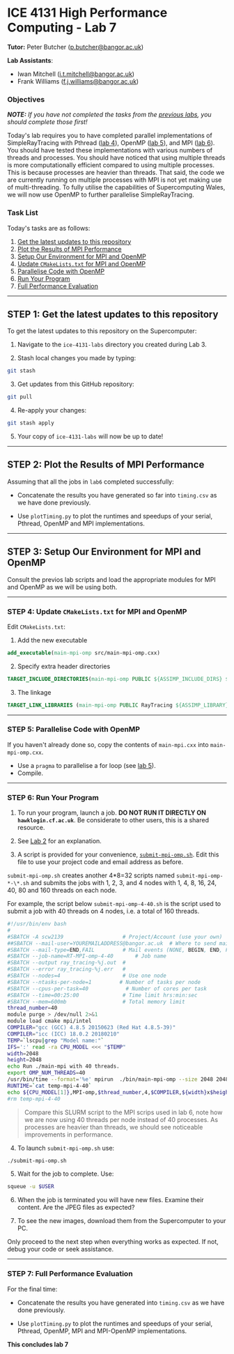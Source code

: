 # ICE 4131 High Performance Computing - Lab 7

**Tutor:** Peter Butcher ([p.butcher@bangor.ac.uk](p.butcher@bangor.ac.uk))

**Lab Assistants**:

- Iwan Mitchell ([i.t.mitchell@bangor.ac.uk](i.t.mitchell@bangor.ac.uk))
- Frank Williams ([f.j.williams@bangor.ac.uk](f.j.williams@bangor.ac.uk))

### Objectives

_**NOTE:** If you have not completed the tasks from the [previous labs](../), you should complete those first!_

Today's lab requires you to have completed parallel implementations of SimpleRayTracing with Pthread ([lab 4](../lab4/README.md)), OpenMP ([lab 5](../lab5/README.md)), and MPI ([lab 6](../lab6/README.md)). You should have tested these implementations with various numbers of threads and processes. You should have noticed that using multiple threads is more computationally efficient compared to using multiple processes. This is because processes are heavier than threads. That said, the code we are currently running on multiple processes with MPI is not yet making use of multi-threading. To fully utilise the capabilities of Supercomputing Wales, we will now use OpenMP to further parallelise SimpleRayTracing.

### Task List

Today's tasks are as follows:

1. [Get the latest updates to this repository](#step-1-get-the-latest-updates-to-this-repository)
2. [Plot the Results of MPI Performance](#step-2-plot-the-results-of-mpi-performance)
3. [Setup Our Environment for MPI and OpenMP](#step-3-setup-our-environment-for-mpi-and-openmp)
4. [Update `CMakeLists.txt` for MPI and OpenMP](#step-4-update-cmakeliststxt-for-mpi-and-openmp)
5. [Parallelise Code with OpenMP](#step-5-parallelise-code-with-openmp)
6. [Run Your Program](#step-6-run-your-program)
7. [Full Performance Evaluation](#step-7-full-performance-evaluation)

---

## STEP 1: Get the latest updates to this repository

To get the latest updates to this repository on the Supercomputer:

1. Navigate to the `ice-4131-labs` directory you created during Lab 3.

2. Stash local changes you made by typing:

```bash
git stash
```

3. Get updates from this GitHub repository:

```bash
git pull
```

4. Re-apply your changes:

```bash
git stash apply
```

5. Your copy of `ice-4131-labs` will now be up to date!

---

## STEP 2: Plot the Results of MPI Performance

Assuming that all the jobs in `lab6` completed successfully:

- Concatenate the results you have generated so far into `timing.csv` as we have done previously.

- Use `plotTiming.py` to plot the runtimes and speedups of your serial, Pthread, OpenMP and MPI implementations.

---

## STEP 3: Setup Our Environment for MPI and OpenMP

Consult the previos lab scripts and load the appropriate modules for MPI and OpenMP as we will be using both.

---

### STEP 4: Update `CMakeLists.txt` for MPI and OpenMP

Edit `CMakeLists.txt`:

1. Add the new executable

```cmake
add_executable(main-mpi-omp src/main-mpi-omp.cxx)
```

2. Specify extra header directories

```cmake
TARGET_INCLUDE_DIRECTORIES(main-mpi-omp PUBLIC ${ASSIMP_INCLUDE_DIRS} ${MPI_INCLUDE_PATH})
```

3. The linkage

```cmake
TARGET_LINK_LIBRARIES (main-mpi-omp PUBLIC RayTracing ${ASSIMP_LIBRARY} ${MPI_CXX_LIBRARIES} OpenMP::OpenMP_CXX)
```

---

### STEP 5: Parallelise Code with OpenMP

If you haven't already done so, copy the contents of `main-mpi.cxx` into `main-mpi-omp.cxx`.

- Use a `pragma` to parallelise a for loop (see [lab 5](../lab5)).
- Compile.

---

### STEP 6: Run Your Program

1. To run your program, launch a job. **DO NOT RUN IT DIRECTLY ON `hawklogin.cf.ac.uk`**. Be considerate to other users, this is a shared resource.

2. See [Lab 2](../lab2/) for an explanation.

3. A script is provided for your convenience, [`submit-mpi-omp.sh`](../lab3/SimpleRayTracing/submit-mpi-omp.sh). Edit this file to use your project code and email address as before.

`submit-mpi-omp.sh` creates another 4*8=32 scripts named `submit-mpi-omp-*-\*.sh` and submits the jobs with 1, 2, 3, and 4 nodes with 1, 4, 8, 16, 24, 40, 80 and 160 threads on each node.

For example, the script below `submit-mpi-omp-4-40.sh` is the script used to submit a job with 40 threads on 4 nodes, i.e. a total of 160 threads.

```bash
#!/usr/bin/env bash
#
#SBATCH -A scw2139                   # Project/Account (use your own)
##SBATCH --mail-user=YOUREMAILADDRESS@bangor.ac.uk  # Where to send mail
#SBATCH --mail-type=END,FAIL         # Mail events (NONE, BEGIN, END, FAIL, ALL)
#SBATCH --job-name=RT-MPI-omp-4-40       # Job name
#SBATCH --output ray_tracing-%j.out  #
#SBATCH --error ray_tracing-%j.err   #
#SBATCH --nodes=4                    # Use one node
#SBATCH --ntasks-per-node=1         # Number of tasks per node
#SBATCH --cpus-per-task=40            # Number of cores per task
#SBATCH --time=00:25:00              # Time limit hrs:min:sec
#SBATCH --mem=600mb                  # Total memory limit
thread_number=40
module purge > /dev/null 2>&1
module load cmake mpi/intel
COMPILER="gcc (GCC) 4.8.5 20150623 (Red Hat 4.8.5-39)"
COMPILER="icc (ICC) 18.0.2 20180210"
TEMP=`lscpu|grep "Model name:"`
IFS=':' read -ra CPU_MODEL <<< "$TEMP"
width=2048
height=2048
echo Run ./main-mpi with 40 threads.
export OMP_NUM_THREADS=40
/usr/bin/time --format='%e' mpirun  ./bin/main-mpi-omp --size 2048 2048 --jpeg mpi-omp-4-40-2048x2048.jpg 2> temp-mpi-4-40
RUNTIME=`cat temp-mpi-4-40`
echo ${CPU_MODEL[1]},MPI-omp,$thread_number,4,$COMPILER,${width}x$height,$RUNTIME >> timing-mpi-omp-4-40.csv
#rm temp-mpi-4-40
```

> Compare this SLURM script to the MPI scrips used in lab 6, note how we are now using 40 threads per node instead of 40 processes. As processes are heavier than threads, we should see noticeable improvements in performance.

4. To launch `submit-mpi-omp.sh` use:

```bash
./submit-mpi-omp.sh
```

5. Wait for the job to complete. Use:

```bash
squeue -u $USER
```

6. When the job is terminated you will have new files. Examine their content. Are the JPEG files as expected?

7. To see the new images, download them from the Supercomputer to your PC.

Only proceed to the next step when everything works as expected. If not, debug your code or seek assistance.

---

### STEP 7: Full Performance Evaluation

For the final time:

- Concatenate the results you have generated into `timing.csv` as we have done previously.

- Use `plotTiming.py` to plot the runtimes and speedups of your serial, Pthread, OpenMP, MPI and MPI-OpenMP implementations.

**This concludes lab 7**
